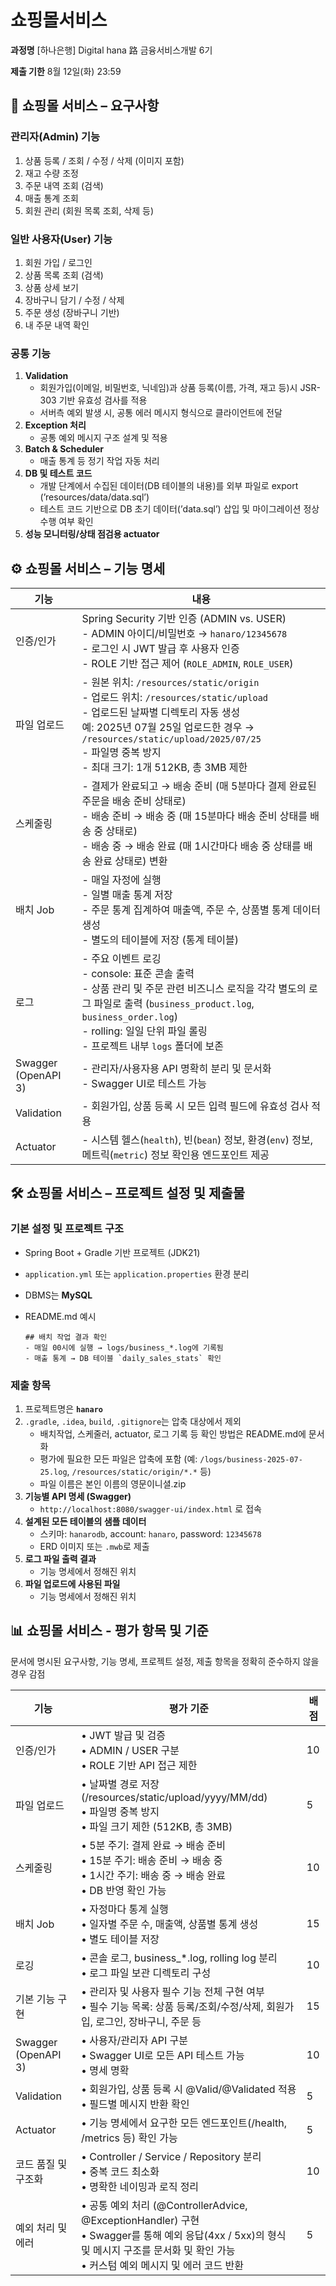 # 쇼핑몰서비스

**과정명** [하나은행] Digital hana 路 금융서비스개발 6기

**제출 기한** 8월 12일(화) 23:59

## 🛒 쇼핑몰 서비스 – 요구사항

### 관리자(Admin) 기능

1. 상품 등록 / 조회 / 수정 / 삭제 (이미지 포함)
2. 재고 수량 조정
3. 주문 내역 조회 (검색)
4. 매출 통계 조회
5. 회원 관리 (회원 목록 조회, 삭제 등)

### 일반 사용자(User) 기능

1. 회원 가입 / 로그인
2. 상품 목록 조회 (검색)
3. 상품 상세 보기
4. 장바구니 담기 / 수정 / 삭제
5. 주문 생성 (장바구니 기반)
6. 내 주문 내역 확인

### 공통 기능

1. **Validation**
    - 회원가입(이메일, 비밀번호, 닉네임)과 상품 등록(이름, 가격, 재고 등)시 JSR-303 기반 유효성 검사를 적용
    - 서버측 예외 발생 시, 공통 에러 메시지 형식으로 클라이언트에 전달
2. **Exception 처리**
    - 공통 예외 메시지 구조 설계 및 적용
3. **Batch & Scheduler**
    - 매출 통계 등 정기 작업 자동 처리
4. **DB 및 테스트 코드**
    - 개발 단계에서 수집된 데이터(DB 테이블의 내용)를 외부 파일로 export (’resources/data/data.sql’)
    - 테스트 코드 기반으로 DB 초기 데이터(’data.sql’) 삽입 및 마이그레이션 정상 수행 여부 확인
5. **성능 모니터링/상태 점검용 actuator**

## ⚙️ 쇼핑몰 서비스 – 기능 명세

| 기능 | 내용 |
|------|------|
| 인증/인가 | Spring Security 기반 인증 (ADMIN vs. USER)<br/>- ADMIN 아이디/비밀번호 → `hanaro/12345678`<br/>- 로그인 시 JWT 발급 후 사용자 인증<br/>- ROLE 기반 접근 제어 (`ROLE_ADMIN`, `ROLE_USER`) |
| 파일 업로드 | - 원본 위치: `/resources/static/origin`<br/>- 업로드 위치: `/resources/static/upload`<br/>- 업로드된 날짜별 디렉토리 자동 생성<br/>예: 2025년 07월 25일 업로드한 경우 → `/resources/static/upload/2025/07/25`<br/>- 파일명 중복 방지<br/>- 최대 크기: 1개 512KB, 총 3MB 제한 |
| 스케줄링 | - 결제가 완료되고 → 배송 준비 (매 5분마다 결제 완료된 주문을 배송 준비 상태로)<br/>- 배송 준비 → 배송 중 (매 15분마다 배송 준비 상태를 배송 중 상태로)<br/>- 배송 중 → 배송 완료 (매 1시간마다 배송 중 상태를 배송 완료 상태로) 변환 |
| 배치 Job | - 매일 자정에 실행<br/>- 일별 매출 통계 저장<br/>- 주문 통계 집계하여 매출액, 주문 수, 상품별 통계 데이터 생성<br/>- 별도의 테이블에 저장 (통계 테이블) |
| 로그 | - 주요 이벤트 로깅<br/>- console: 표준 콘솔 출력<br/>- 상품 관리 및 주문 관련 비즈니스 로직을 각각 별도의 로그 파일로 출력 (`business_product.log`, `business_order.log`)<br/>- rolling: 일일 단위 파일 롤링<br/>- 프로젝트 내부 `logs` 폴더에 보존 |
| Swagger (OpenAPI 3) | - 관리자/사용자용 API 명확히 분리 및 문서화<br/>- Swagger UI로 테스트 가능 |
| Validation | - 회원가입, 상품 등록 시 모든 입력 필드에 유효성 검사 적용 |
| Actuator | - 시스템 헬스(`health`), 빈(`bean`) 정보, 환경(`env`) 정보, 메트릭(`metric`) 정보 확인용 엔드포인트 제공 |


## 🛠️ 쇼핑몰 서비스 – 프로젝트 설정 및 제출물

### 기본 설정 및 프로젝트 구조

- Spring Boot + Gradle 기반 프로젝트 (JDK21)
- `application.yml` 또는 `application.properties` 환경 분리
- DBMS는 **MySQL**
- README.md 예시

    ```
    ## 배치 작업 결과 확인
    - 매일 00시에 실행 → logs/business_*.log에 기록됨
    - 매출 통계 → DB 테이블 `daily_sales_stats` 확인
    ```


### 제출 항목

1. 프로젝트명은 **`hanaro`**
2. `.gradle`, `.idea`, `build`, `.gitignore`는 압축 대상에서 제외
    - 배치작업, 스케줄러, actuator, 로그 기록 등 확인 방법은 README.md에 문서화
    - 평가에 필요한 모든 파일은 압축에 포함 (예: `/logs/business-2025-07-25.log`, `/resources/static/origin/*.*` 등)
    - 파일 이름은 본인 이름의 영문이니셜.zip
3. **기능별 API 명세 (Swagger)**
    - `http://localhost:8080/swagger-ui/index.html` 로 접속
4. **설계된 모든 테이블의 샘플 데이터**
    - 스키마: `hanarodb`, account: `hanaro`, password: `12345678`
    - ERD 이미지 또는 `.mwb`로 제출
5. **로그 파일 출력 결과**
    - 기능 명세에서 정해진 위치
6. **파일 업로드에 사용된 파일**
    - 기능 명세에서 정해진 위치

## 📊 쇼핑몰 서비스 - 평가 항목 및 기준

문서에 명시된 요구사항, 기능 명세, 프로젝트 설정, 제출 항목을 정확히 준수하지 않을 경우 감점

| 기능 | 평가 기준 | 배점 |
| --- | --- | --- |
| 인증/인가 | • JWT 발급 및 검증<br/>• ADMIN / USER 구분<br/>• ROLE 기반 API 접근 제한 | 10 |
| 파일 업로드 | • 날짜별 경로 저장 (/resources/static/upload/yyyy/MM/dd)<br/>• 파일명 중복 방지<br/>• 파일 크기 제한 (512KB, 총 3MB) | 5 |
| 스케줄링 | • 5분 주기: 결제 완료 → 배송 준비<br/>• 15분 주기: 배송 준비 → 배송 중<br/>• 1시간 주기: 배송 중 → 배송 완료<br/>• DB 반영 확인 가능 | 10 |
| 배치 Job | • 자정마다 통계 실행<br/>• 일자별 주문 수, 매출액, 상품별 통계 생성<br/>• 별도 테이블 저장 | 15 |
| 로깅 | • 콘솔 로그, business_*.log, rolling log 분리<br/>• 로그 파일 보관 디렉토리 구성 | 10 |
| 기본 기능 구현 | • 관리자 및 사용자 필수 기능 전체 구현 여부<br/>• 필수 기능 목록: 상품 등록/조회/수정/삭제, 회원가입, 로그인, 장바구니, 주문 등 | 15 |
| Swagger (OpenAPI 3) | • 사용자/관리자 API 구분<br/>• Swagger UI로 모든 API 테스트 가능<br/>• 명세 명확 | 10 |
| Validation | • 회원가입, 상품 등록 시 @Valid/@Validated 적용<br/>• 필드별 메시지 반환 확인 | 5 |
| Actuator | • 기능 명세에서 요구한 모든 엔드포인트(/health, /metrics 등) 확인 가능 | 5 |
| 코드 품질 및 구조화 | • Controller / Service / Repository 분리<br/>• 중복 코드 최소화<br/>• 명확한 네이밍과 로직 정리 | 10 |
| 예외 처리 및 에러 | • 공통 예외 처리 (@ControllerAdvice, @ExceptionHandler) 구현<br/>• Swagger를 통해 예외 응답(4xx / 5xx)의 형식 및 메시지 구조를 문서화 및 확인 가능<br/>• 커스텀 예외 메시지 및 에러 코드 반환 | 5 |

